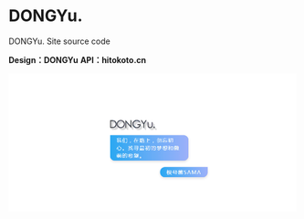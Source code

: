 # DONGYu.
DONGYu. Site source code

**Design：DONGYu**
**API：hitokoto.cn**

![demo][1]



  [1]: https://github.com/Tamshen/DONGYu./blob/master/demo.gif?raw=true
